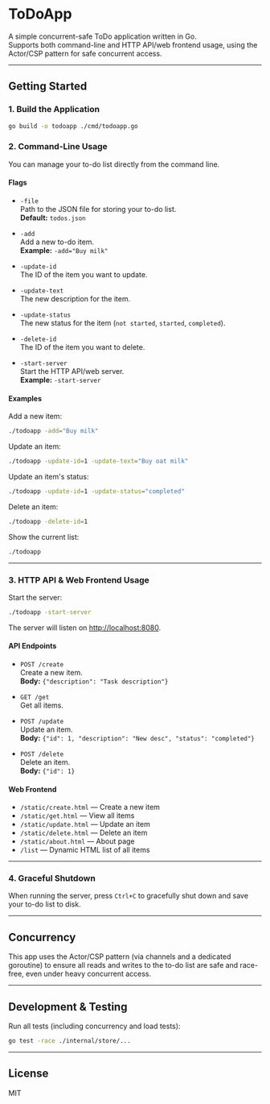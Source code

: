 # ToDoApp

A simple concurrent-safe ToDo application written in Go.  
Supports both command-line and HTTP API/web frontend usage, using the Actor/CSP pattern for safe concurrent access.

---

## Getting Started

### 1. **Build the Application**

```sh
go build -o todoapp ./cmd/todoapp.go
```

### 2. **Command-Line Usage**

You can manage your to-do list directly from the command line.

#### **Flags**

- `-file`  
  Path to the JSON file for storing your to-do list.  
  **Default:** `todos.json`

- `-add`  
  Add a new to-do item.  
  **Example:** `-add="Buy milk"`

- `-update-id`  
  The ID of the item you want to update.

- `-update-text`  
  The new description for the item.

- `-update-status`  
  The new status for the item (`not started`, `started`, `completed`).

- `-delete-id`  
  The ID of the item you want to delete.

- `-start-server`  
  Start the HTTP API/web server.  
  **Example:** `-start-server`

#### **Examples**

Add a new item:
```sh
./todoapp -add="Buy milk"
```

Update an item:
```sh
./todoapp -update-id=1 -update-text="Buy oat milk"
```

Update an item's status:
```sh
./todoapp -update-id=1 -update-status="completed"
```

Delete an item:
```sh
./todoapp -delete-id=1
```

Show the current list:
```sh
./todoapp
```

---

### 3. **HTTP API & Web Frontend Usage**

Start the server:
```sh
./todoapp -start-server
```

The server will listen on [http://localhost:8080](http://localhost:8080).

#### **API Endpoints**

- `POST /create`  
  Create a new item.  
  **Body:** `{"description": "Task description"}`

- `GET /get`  
  Get all items.

- `POST /update`  
  Update an item.  
  **Body:** `{"id": 1, "description": "New desc", "status": "completed"}`

- `POST /delete`  
  Delete an item.  
  **Body:** `{"id": 1}`

#### **Web Frontend**

- `/static/create.html` — Create a new item
- `/static/get.html` — View all items
- `/static/update.html` — Update an item
- `/static/delete.html` — Delete an item
- `/static/about.html` — About page
- `/list` — Dynamic HTML list of all items

---

### 4. **Graceful Shutdown**

When running the server, press `Ctrl+C` to gracefully shut down and save your to-do list to disk.

---

## Concurrency

This app uses the Actor/CSP pattern (via channels and a dedicated goroutine) to ensure all reads and writes to the to-do list are safe and race-free, even under heavy concurrent access.

---

## Development & Testing

Run all tests (including concurrency and load tests):

```sh
go test -race ./internal/store/...
```

---

## License

MIT
